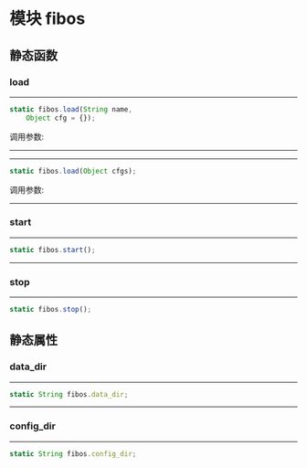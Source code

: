 # 模块 fibos

## 静态函数
        
### load
****

```JavaScript
static fibos.load(String name,
    Object cfg = {});
```

调用参数:

--------------------------
****

```JavaScript
static fibos.load(Object cfgs);
```

调用参数:

--------------------------
### start
****

```JavaScript
static fibos.start();
```

--------------------------
### stop
****

```JavaScript
static fibos.stop();
```

## 静态属性
        
### data_dir
****

```JavaScript
static String fibos.data_dir;
```

--------------------------
### config_dir
****

```JavaScript
static String fibos.config_dir;
```

